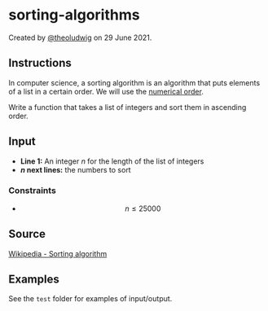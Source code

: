 # sorting-algorithms

Created by [@theoludwig](https://github.com/theoludwig) on 29 June 2021.

## Instructions

In computer science, a sorting algorithm is an algorithm that puts elements of a list in a certain order.
We will use the [numerical order](https://en.wikipedia.org/wiki/Numerical_order).

Write a function that takes a list of integers and sort them in ascending order.

## Input

- **Line 1:** An integer $n$ for the length of the list of integers
- **$n$ next lines:** the numbers to sort

### Constraints

- $$n \leq 25 000$$

## Source

[Wikipedia - Sorting algorithm](https://en.wikipedia.org/wiki/Sorting_algorithm)

## Examples

See the `test` folder for examples of input/output.
